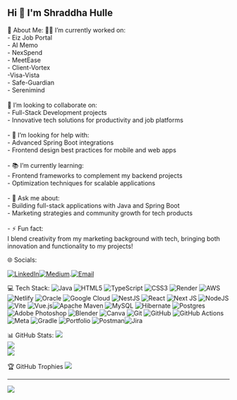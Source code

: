 ## Hi 👋 I'm **Shraddha Hulle**  
💫 About Me:
🧑‍💻 I’m currently worked on:<br>- Eiz Job Portal<br>- AI Memo<br>- NexSpend<br>- MeetEase<br>- Client-Vortex  <br>-Visa-Vista <br>- Safe-Guardian <br> - Serenimind <br>                                                                                               
🤝 I’m looking to collaborate on:<br>- Full-Stack Development projects<br>- Innovative tech solutions for productivity and job platforms<br><br>- 👐 I’m looking for help with:<br>- Advanced Spring Boot integrations<br>- Frontend design best practices for mobile and web apps<br><br>- 📚 I’m currently learning:<br>- Frontend frameworks to complement my backend projects<br>- Optimization techniques for scalable applications<br><br>- 💬 Ask me about:<br>- Building full-stack applications with Java and Spring Boot<br>- Marketing strategies and community growth for tech products<br><br>- ⚡ Fun fact:<br>I blend creativity from my marketing background with tech, bringing both innovation and functionality to my projects!

🌐 Socials:

[![LinkedIn](https://img.shields.io/badge/LinkedIn-%230077B5.svg?logo=linkedin&logoColor=white)](https://www.linkedin.com/in/shraddha-hulle)[![Medium](https://img.shields.io/badge/Medium-black?logo=medium&logoColor=white)](https://medium.com/@shraddhahulle).[![Email](https://img.shields.io/badge/Email-D14836?logo=gmail&logoColor=white)](mailto:shraddhahulle442@gmail.com)  


💻 Tech Stack:
![Java](https://img.shields.io/badge/java-%23ED8B00.svg?style=for-the-badge&logo=openjdk&logoColor=white) ![HTML5](https://img.shields.io/badge/html5-%23E34F26.svg?style=for-the-badge&logo=html5&logoColor=white) ![TypeScript](https://img.shields.io/badge/typescript-%23007ACC.svg?style=for-the-badge&logo=typescript&logoColor=white) ![CSS3](https://img.shields.io/badge/css3-%231572B6.svg?style=for-the-badge&logo=css3&logoColor=white) ![Render](https://img.shields.io/badge/Render-%46E3B7.svg?style=for-the-badge&logo=render&logoColor=white) ![AWS](https://img.shields.io/badge/AWS-%23FF9900.svg?style=for-the-badge&logo=amazon-aws&logoColor=white) ![Netlify](https://img.shields.io/badge/netlify-%23000000.svg?style=for-the-badge&logo=netlify&logoColor=#00C7B7) ![Oracle](https://img.shields.io/badge/Oracle-F80000?style=for-the-badge&logo=oracle&logoColor=white) ![Google Cloud](https://img.shields.io/badge/GoogleCloud-%234285F4.svg?style=for-the-badge&logo=google-cloud&logoColor=white) ![NestJS](https://img.shields.io/badge/nestjs-%23E0234E.svg?style=for-the-badge&logo=nestjs&logoColor=white) ![React](https://img.shields.io/badge/react-%2320232a.svg?style=for-the-badge&logo=react&logoColor=%2361DAFB) ![Next JS](https://img.shields.io/badge/Next-black?style=for-the-badge&logo=next.js&logoColor=white) ![NodeJS](https://img.shields.io/badge/node.js-6DA55F?style=for-the-badge&logo=node.js&logoColor=white) ![Vite](https://img.shields.io/badge/vite-%23646CFF.svg?style=for-the-badge&logo=vite&logoColor=white) ![Vue.js](https://img.shields.io/badge/vue.js-%2335495e.svg?style=for-the-badge&logo=vuedotjs&logoColor=%234FC08D)![Apache Maven](https://img.shields.io/badge/Apache%20Maven-C71A36?style=for-the-badge&logo=Apache%20Maven&logoColor=white) ![MySQL](https://img.shields.io/badge/mysql-4479A1.svg?style=for-the-badge&logo=mysql&logoColor=white) ![Hibernate](https://img.shields.io/badge/Hibernate-59666C?style=for-the-badge&logo=Hibernate&logoColor=white) ![Postgres](https://img.shields.io/badge/postgres-%23316192.svg?style=for-the-badge&logo=postgresql&logoColor=white) ![Adobe Photoshop](https://img.shields.io/badge/adobe%20photoshop-%2331A8FF.svg?style=for-the-badge&logo=adobe%20photoshop&logoColor=white) ![Blender](https://img.shields.io/badge/blender-%23F5792A.svg?style=for-the-badge&logo=blender&logoColor=white) ![Canva](https://img.shields.io/badge/Canva-%2300C4CC.svg?style=for-the-badge&logo=Canva&logoColor=white) ![Git](https://img.shields.io/badge/git-%23F05033.svg?style=for-the-badge&logo=git&logoColor=white) ![GitHub](https://img.shields.io/badge/github-%23121011.svg?style=for-the-badge&logo=github&logoColor=white) ![GitHub Actions](https://img.shields.io/badge/github%20actions-%232671E5.svg?style=for-the-badge&logo=githubactions&logoColor=white) ![Meta](https://img.shields.io/badge/Meta-%230467DF.svg?style=for-the-badge&logo=Meta&logoColor=white) ![Gradle](https://img.shields.io/badge/Gradle-02303A.svg?style=for-the-badge&logo=Gradle&logoColor=white) ![Portfolio](https://img.shields.io/badge/Portfolio-%23000000.svg?style=for-the-badge&logo=firefox&logoColor=#FF7139) ![Postman](https://img.shields.io/badge/Postman-FF6C37?style=for-the-badge&logo=postman&logoColor=white)![Jira](https://img.shields.io/badge/jira-%230A0FFF.svg?style=for-the-badge&logo=jira&logoColor=white)

📊 GitHub Stats:
![](https://github-readme-stats.vercel.app/api?username=shraddhahulle&theme=dark&hide_border=false&include_all_commits=false&count_private=false)<br/>
![](https://nirzak-streak-stats.vercel.app/?user=shraddhahulle&theme=dark&hide_border=false)<br/>
![](https://github-readme-stats.vercel.app/api/top-langs/?username=shraddhahulle&theme=dark&hide_border=false&include_all_commits=false&count_private=false&layout=compact)

🏆 GitHub Trophies
![](https://github-profile-trophy.vercel.app/?username=shraddhahulle&theme=radical&no-frame=false&no-bg=true&margin-w=4)

---
[![](https://visitcount.itsvg.in/api?id=shraddhahulle&icon=0&color=0)](https://visitcount.itsvg.in)

<!-- Proudly created with GPRM ( https://gprm.itsvg.in ) -->
